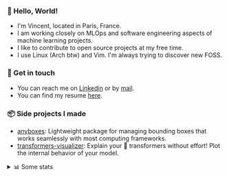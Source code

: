 ### 👋 Hello, World!

- I'm Vincent, located in Paris, France.
- I am working closely on MLOps and software engineering aspects of machine learning projects.
- I like to contribute to open source projects at my free time.
- I use Linux (Arch btw) and Vim. I'm always trying to discover new FOSS.

### 🔗 Get in touch

- You can reach me on [Linkedin](https://www.linkedin.com/in/vincent-duchauffour-3a9641155/) or by [mail](mailto:vincent.duchauffour@proton.me).
- You can find my resume [here](https://raw.githubusercontent.com/VDuchauffour/resume/main/resume.pdf).

### 📦 Side projects I made

- [anyboxes](https://github.com/VDuchauffour/anyboxes): Lightweight package for managing bounding boxes that works seamlessly with most computing frameworks.
- [transformers-visualizer](https://github.com/VDuchauffour/transformers-visualizer): Explain your 🤗 transformers without effort! Plot the internal behavior of your model. 

<details><summary>📊 Some stats</summary>  
  
<p align="center">
  <img alt="VDuchauffour's github stats" src="https://github-readme-stats.vercel.app/api?username=VDuchauffour&include_all_commits=true&show_icons=true&theme=react"/>
  <br />
  <img alt="VDuchauffour's streak stats" src="https://streak-stats.demolab.com?user=VDuchauffour&theme=react"/>
  <br />
  <img alt="VDuchauffour's language stats" src="https://github-readme-stats.vercel.app/api/top-langs/?username=VDuchauffour&count_private=true&include_all_commits=true&show_icons=true&layout=compact&theme=react"/>
  <!--   <br />
  <img alt="VDuchauffour's Wakatime stats" src="https://github-readme-stats.vercel.app/api/wakatime?username=VDuchauffour&theme=react"/> -->
</p>

#### 🧭 Wakatime stats
<!--START_SECTION:waka-->
![Code Time](http://img.shields.io/badge/Code%20Time-1%2C736%20hrs%2010%20mins-blue)

![Lines of code](https://img.shields.io/badge/From%20Hello%20World%20I%27ve%20Written-2.5%20million%20lines%20of%20code-blue)

**🐱 My GitHub Data** 

> 📦 966.7 kB Used in GitHub's Storage 
 > 
> 🏆 415 Contributions in the Year 2024
 > 
> 🚫 Not Opted to Hire
 > 
> 📜 9 Public Repositories 
 > 
> 🔑 2 Private Repositories 
 > 
**I'm an Early 🐤** 

```text
🌞 Morning                257 commits         ██░░░░░░░░░░░░░░░░░░░░░░░   07.57 % 
🌆 Daytime                1765 commits        █████████████░░░░░░░░░░░░   51.99 % 
🌃 Evening                1019 commits        ████████░░░░░░░░░░░░░░░░░   30.01 % 
🌙 Night                  354 commits         ███░░░░░░░░░░░░░░░░░░░░░░   10.43 % 
```
📅 **I'm Most Productive on Monday** 

```text
Monday                   808 commits         ██████░░░░░░░░░░░░░░░░░░░   23.80 % 
Tuesday                  563 commits         ████░░░░░░░░░░░░░░░░░░░░░   16.58 % 
Wednesday                577 commits         ████░░░░░░░░░░░░░░░░░░░░░   17.00 % 
Thursday                 638 commits         █████░░░░░░░░░░░░░░░░░░░░   18.79 % 
Friday                   509 commits         ████░░░░░░░░░░░░░░░░░░░░░   14.99 % 
Saturday                 64 commits          ░░░░░░░░░░░░░░░░░░░░░░░░░   01.89 % 
Sunday                   236 commits         ██░░░░░░░░░░░░░░░░░░░░░░░   06.95 % 
```


📊 **This Week I Spent My Time On** 

```text
💬 Programming Languages: 
Python                   21 hrs              ████████████████████░░░░░   78.52 % 
XML                      2 hrs 44 mins       ███░░░░░░░░░░░░░░░░░░░░░░   10.25 % 
Other                    43 mins             █░░░░░░░░░░░░░░░░░░░░░░░░   02.74 % 
C++                      27 mins             ░░░░░░░░░░░░░░░░░░░░░░░░░   01.70 % 
Docker                   19 mins             ░░░░░░░░░░░░░░░░░░░░░░░░░   01.22 % 
```


 Last Updated on 03/05/2024 00:40:41 UTC
<!--END_SECTION:waka-->
</details>
